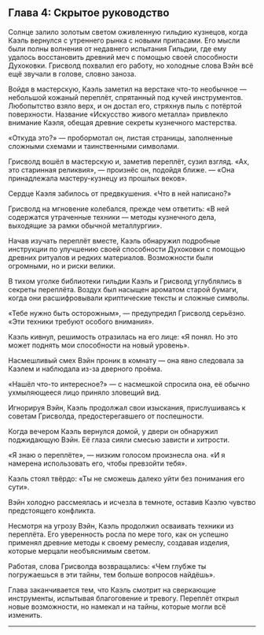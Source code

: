 Глава 4: Скрытое руководство
---

Солнце залило золотым светом оживленную гильдию кузнецов, когда Каэль вернулся с утреннего рынка с новыми припасами. Его
мысли были полны волнения от недавнего испытания Гильдии, где ему удалось восстановить древний меч с помощью своей
способности Духоковки. Грисволд похвалил его работу, но холодные слова Вэйн всё ещё звучали в голове, словно заноза.

Войдя в мастерскую, Каэль заметил на верстаке что-то необычное — небольшой кожаный переплёт, спрятанный под кучей
инструментов. Любопытство взяло верх, и он достал его, стряхнув пыль с потёртой поверхности. Название «Искусство живого
металла» привлекло внимание Каэля, обещая древние секреты кузнечного мастерства.

«Откуда это?» — пробормотал он, листая страницы, заполненные сложными схемами и таинственными символами.

Грисволд вошёл в мастерскую и, заметив переплёт, сузил взгляд. «Ах, это старинная реликвия», — произнёс он, подойдя
ближе. — «Она принадлежала мастеру-кузнецу из прошлых веков».

Сердце Каэля забилось от предвкушения. «Что в ней написано?»

Грисволд на мгновение колебался, прежде чем ответить: «В ней содержатся утраченные техники — методы кузнечного дела,
выходящие за рамки обычной металлургии».

Начав изучать переплёт вместе, Каэль обнаружил подробные инструкции по улучшению своей способности Духоковки с помощью
древних ритуалов и редких материалов. Возможности были огромными, но и риски велики.

В тихом уголке библиотеки гильдии Каэль и Грисволд углублялись в секреты переплёта. Воздух был насыщен ароматом старой
бумаги, когда они расшифровывали криптические тексты и сложные символы.

«Тебе нужно быть осторожным», — предупредил Грисволд серьёзно. «Эти техники требуют особого внимания».

Каэль кивнул, решимость отразилась на его лице: «Я понял. Но это может поднять мои способности на новый уровень».

Насмешливый смех Вэйн проник в комнату — она явно следовала за Каэлем и наблюдала из-за дверного проёма.

«Нашёл что-то интересное?» — с насмешкой спросила она, её обычно ухмыляющееся лицо приняло зловещий вид.

Игнорируя Вэйн, Каэль продолжал свои изыскания, прислушиваясь к советам Грисволда, предостерегавшего от поспешности.

Когда вечером Каэль вернулся домой, у двери он обнаружил поджидающую Вэйн. Её глаза сияли смесью зависти и хитрости.

«Я знаю о переплёте», — низким голосом произнесла она. «И я намерена использовать его, чтобы превзойти тебя».

Каэль стоял твёрдо: «Ты не сможешь далеко уйти без понимания его сути».

Вэйн холодно рассмеялась и исчезла в темноте, оставив Каэлю чувство предстоящего конфликта.

Несмотря на угрозу Вэйн, Каэль продолжил осваивать техники из переплёта. Его уверенность росла по мере того, как он
успешно применял древние методы к своему ремеслу, создавая изделия, которые мерцали необъяснимым светом.

Работая, слова Грисволда возвращались: «Чем глубже ты погружаешься в эти тайны, тем больше вопросов найдёшь».

Глава заканчивается тем, что Каэль смотрит на сверкающие инструменты, испытывая благоговение и тревогу. Переплёт открыл
новые возможности, но намекал и на тайны, которые могли всё изменить.

---
